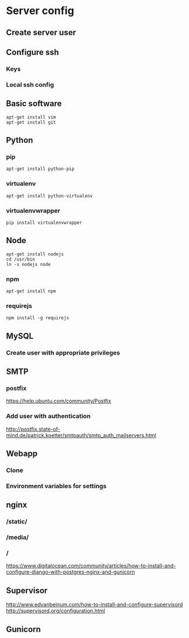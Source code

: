 # Server config

## Create server user


## Configure ssh

### Keys
### Local ssh config


## Basic software

    apt-get install vim
    apt-get install git


## Python 

### pip

    apt-get install python-pip

### virtualenv

    apt-get install python-virtualenv

### virtualenvwrapper

    pip install virtualenvwrapper


## Node

    apt-get install nodejs
    cd /usr/bin
    ln -s nodejs node

### npm

    apt-get install npm

### requirejs

    npm install -g requirejs


## MySQL

### Create user with appropriate privileges


## SMTP

### postfix

https://help.ubuntu.com/community/Postfix

### Add user with authentication

http://postfix.state-of-mind.de/patrick.koetter/smtpauth/smtp_auth_mailservers.html


## Webapp
### Clone
### Environment variables for settings


## nginx
### /static/
### /media/
### /
https://www.digitalocean.com/community/articles/how-to-install-and-configure-django-with-postgres-nginx-and-gunicorn

## Supervisor

http://www.edvanbeinum.com/how-to-install-and-configure-supervisord
http://supervisord.org/configuration.html


## Gunicorn


